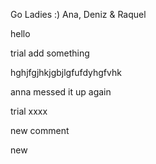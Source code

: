 Go Ladies :)
Ana, Deniz & Raquel

hello

trial
add something

hghjfgjhkjgbjlgfufdyhgfvhk

anna messed it up again

trial xxxx

new comment

new